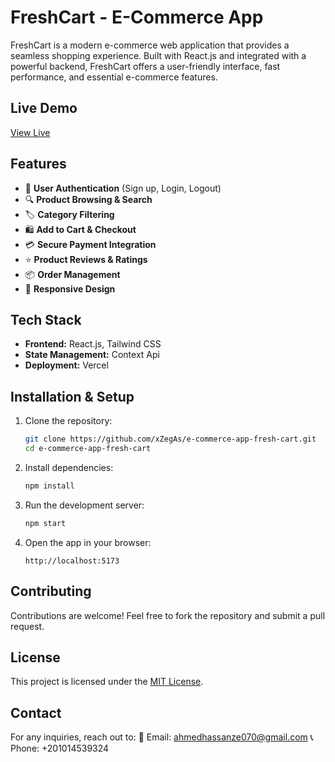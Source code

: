 # FreshCart - E-Commerce App

FreshCart is a modern e-commerce web application that provides a seamless shopping experience. Built with React.js and integrated with a powerful backend, FreshCart offers a user-friendly interface, fast performance, and essential e-commerce features.

## Live Demo

[View Live](https://e-commerce-app-fresh-cart.vercel.app)

## Features

- 🛒 **User Authentication** (Sign up, Login, Logout)
- 🔍 **Product Browsing & Search**
- 🏷 **Category Filtering**
- 🛍 **Add to Cart & Checkout**
- 💳 **Secure Payment Integration**
- ⭐ **Product Reviews & Ratings**
- 📦 **Order Management**
- 📱 **Responsive Design**

## Tech Stack

- **Frontend:** React.js, Tailwind CSS
- **State Management:** Context Api
- **Deployment:** Vercel

## Installation & Setup

1. Clone the repository:

   ```bash
   git clone https://github.com/xZegAs/e-commerce-app-fresh-cart.git
   cd e-commerce-app-fresh-cart
   ```

2. Install dependencies:

   ```bash
   npm install
   ```

3. Run the development server:

   ```bash
   npm start
   ```

4. Open the app in your browser:
   ```
   http://localhost:5173
   ```

## Contributing

Contributions are welcome! Feel free to fork the repository and submit a pull request.

## License

This project is licensed under the [MIT License](LICENSE).

## Contact

For any inquiries, reach out to:
📧 Email: [ahmedhassanze070@gmail.com](mailto:ahmedhassanze070@gmail.com)
📞 Phone: +201014539324
